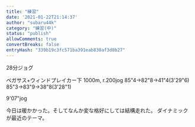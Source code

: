 ```yaml
---
title: "練習"
date: '2021-01-22T21:14:37'
author: "subaru44k"
category: "練習(中)"
status: "publish"
allowComments: true
convertBreaks: false
entryHash: "339b19c3fc571ba391eab830af3d8b27"
---
```

28分ジョグ

ペガサス+ウィンドプレイカー下
1000m, r.200jog
85"4→82"8→41"4(3'29"6)
85"3→83"9→38"8(3'28"1)

9'07"jog

今日は暖かかった。そしてなんか変な格好にしては結構走れた。
ダイナミックが最近のテーマ。
